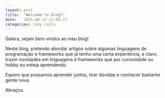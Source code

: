 ```yaml
---
layout: post
title:  "Welcome to blog!"
date:   2015-08-23 11:06:27
categories: ruby rails
---
```

Galera, sejam bem vindos ao meu blog!

Neste blog, pretendo abordar artigos sobre algumas linguagens de programação e frameworks que já tenho uma certa experiência, e claro, trazer novidades em linguagens e frameworks que por curiosidade ou hobby eu esteja aprendendo.

Espero que possamos aprender juntos, tirar dúvidas e conhecer bastante gente nova.

Abraços.
